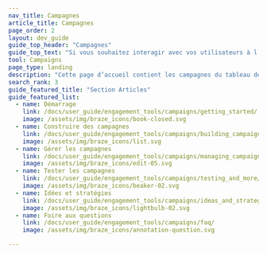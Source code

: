 ```yaml
---
nav_title: Campagnes
article_title: Campagnes
page_order: 2
layout: dev_guide
guide_top_header: "Campagnes"
guide_top_text: "Si vous souhaitez interagir avec vos utilisateurs à l’aide d’une unique étape de message, vous pouvez leur envoyer une campagne en utilisant tout <a href='/docs/user_guide/message_building_by_channel/'>canal de communication</a> qui est pris en charge. Il est mieux de créer la plupart des parcours utilisateurs en plusieurs étapes à l’aide de <a href='/docs/user_guide/engagement_tools/canvas/'>Canvas</a>.<br> <br>Sélectionnez l’un des sujets suivants pour consulter les articles qui peuvent vous intéresser."
tool: Campaigns
page_type: landing
description: "Cette page d’accueil contient les campagnes du tableau de bord de Braze. Vous trouverez ici des ressources sur la création, la gestion et le test de vos campagnes, ainsi que des idées et des stratégies utiles."
search_rank: 3
guide_featured_title: "Section Articles"
guide_featured_list:
  - name: Démarrage
    link: /docs/user_guide/engagement_tools/campaigns/getting_started/
    image: /assets/img/braze_icons/book-closed.svg
  - name: Construire des campagnes
    link: /docs/user_guide/engagement_tools/campaigns/building_campaigns/
    image: /assets/img/braze_icons/list.svg
  - name: Gérer les campagnes
    link: /docs/user_guide/engagement_tools/campaigns/managing_campaigns/
    image: /assets/img/braze_icons/edit-05.svg
  - name: Tester les campagnes
    link: /docs/user_guide/engagement_tools/campaigns/testing_and_more/
    image: /assets/img/braze_icons/beaker-02.svg
  - name: Idées et stratégies
    link: /docs/user_guide/engagement_tools/campaigns/ideas_and_strategies/
    image: /assets/img/braze_icons/lightbulb-02.svg
  - name: Foire aux questions
    link: /docs/user_guide/engagement_tools/campaigns/faq/
    image: /assets/img/braze_icons/annotation-question.svg

---
```

